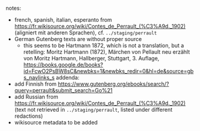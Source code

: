 
notes:
- french, spanish, italian, esperanto from https://fr.wikisource.org/wiki/Contes_de_Perrault_(%C3%A9d._1902) (aligniert mit anderen Sprachen), cf. `../staging/perrault`
- German Gutenberg texts are without proper source
	- this seems to be Hartmann 1872, which is not a translation, but a retelling: Moritz Hartmann (1872), Märchen von Pellault neu erzählt von Moritz Hartmann, Hallberger, Stuttgart, 3. Auflage, https://books.google.de/books?id=FcwO2PsBW8sC&newbks=1&newbks_redir=0&hl=de&source=gbs_navlinks_s 
addenda:
- add Finnish from https://www.gutenberg.org/ebooks/search/?query=perrault&submit_search=Go%21
- add Russian from https://fr.wikisource.org/wiki/Contes_de_Perrault_(%C3%A9d._1902) (text not retrieved in `../staging/perrault`, listed under different redactions)
- wikisource metadata to be added